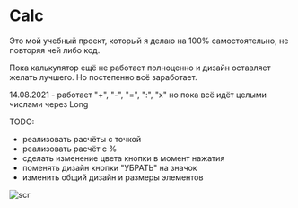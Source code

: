 # Calc

Это мой учебный проект, который я делаю на 100% самостоятельно, не повторяя чей либо код.


Пока калькулятор ещё не работает полноценно и дизайн оставляет желать лучшего. Но постепенно всё заработает.

14.08.2021 - работает "+", "-", "=", ":", "х"
но пока всё идёт целыми числами через Long

TODO:
- реализовать расчёты с точкой
- реализовать расчёт с %
- сделать изменение цвета кнопки в момент нажатия
- поменять дизайн кнопки "УБРАТЬ" на значок
- изменить общий дизайн и размеры элементов

![scr](https://user-images.githubusercontent.com/59067552/129471271-75975962-3654-4d4e-b837-e24797fa8a09.png)

